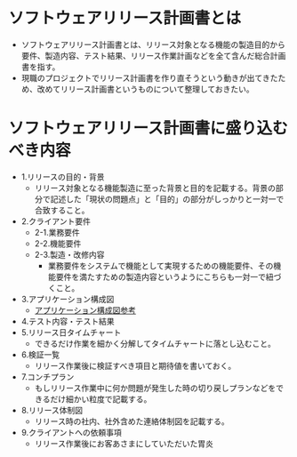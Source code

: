 # ソフトウェアリリース計画書とは

- ソフトウェアリリース計画書とは、リリース対象となる機能の製造目的から要件、製造内容、テスト結果、リリース作業計画などを全て含んだ総合計画書を指す。
- 現職のプロジェクトでリリース計画書を作り直そうという動きが出てきたため、改めてリリース計画書というものについて整理しておきたい。

# ソフトウェアリリース計画書に盛り込むべき内容

- 1.リリースの目的・背景
  - リリース対象となる機能製造に至った背景と目的を記載する。背景の部分で記述した「現状の問題点」と「目的」の部分がしっかりと一対一で合致すること。
- 2.クライアント要件
  - 2-1.業務要件
  - 2-2.機能要件
  - 2-3.製造・改修内容
    - 業務要件をシステムで機能として実現するための機能要件、その機能要件を満たすための製造内容というようにこちらも一対一で紐づくこと。
- 3.アプリケーション構成図
  - [アプリケーション構成図参考](https://qiita.com/fetaro/items/c8420f5de48f48317391)
- 4.テスト内容・テスト結果
- 5.リリース日タイムチャート
  - できるだけ作業を細かく分解してタイムチャートに落とし込むこと。
- 6.検証一覧
  - リリース作業後に検証すべき項目と期待値を書いておく。
- 7.コンチプラン
  - もしリリース作業中に何か問題が発生した時の切り戻しプランなどをできるだけ細かい粒度で記載する。
- 8.リリース体制図
  - リリース時の社内、社外含めた連絡体制図を記載する。
- 9.クライアントへの依頼事項
  - リリース作業後にお客あさまにしていただいた胃炎
